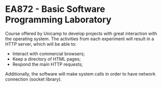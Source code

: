 # EA872 - Basic Software Programming Laboratory

Course offered by Unicamp to develop projects with great interaction with the operating system.
The activities from each experiment will result in a HTTP server, which will be able to:

- Interact with commercial browsers;
- Keep a directory of HTML pages;
- Respond the main HTTP requests;

Additionally, the software will make system calls in order to have network connection (socket library).


